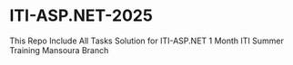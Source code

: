 # ITI-ASP.NET-2025
This Repo Include All Tasks Solution for ITI-ASP.NET 1 Month ITI Summer Training Mansoura Branch 
